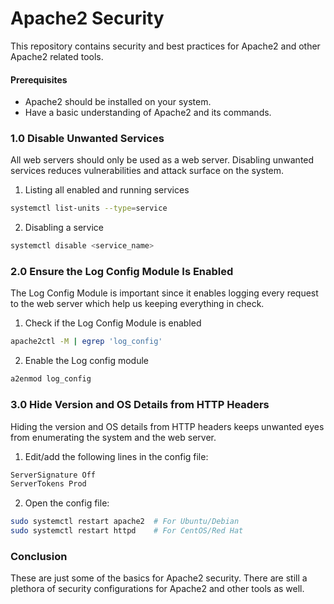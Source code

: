 # Apache2 Security
This repository contains security and best practices for Apache2 and other Apache2 
related tools.

#### Prerequisites
- Apache2 should be installed on your system.
- Have a basic understanding of Apache2 and its commands.

### 1.0 Disable Unwanted Services
All web servers should only be used as a web server. Disabling unwanted services reduces 
vulnerabilities and attack surface on the system.

1. Listing all enabled and running services
```bash
systemctl list-units --type=service
```
2. Disabling a service
```bash
systemctl disable <service_name>
```

### 2.0 Ensure the Log Config Module Is Enabled
The Log Config Module is important since it enables logging every request to the web server which 
help us keeping everything in check.
1. Check if the Log Config Module is enabled
```bash
apache2ctl -M | egrep 'log_config'
```
2. Enable the Log config module
```bash
a2enmod log_config
```

### 3.0 Hide Version and OS Details from HTTP Headers
Hiding the version and OS details from HTTP headers keeps unwanted eyes from enumerating the system
and the web server. 
1. Edit/add the following lines in the config file:
```bash
ServerSignature Off
ServerTokens Prod
```
2. Open the config file:
```bash
sudo systemctl restart apache2  # For Ubuntu/Debian
sudo systemctl restart httpd    # For CentOS/Red Hat
```

### Conclusion
These are just some of the basics for Apache2 security. There are still a plethora of security configurations
for Apache2 and other tools as well.
